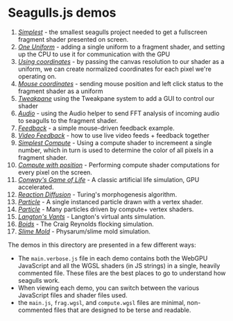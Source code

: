 # Seagulls.js demos

1. [*Simplest*](https://charlieroberts.github.io/seagulls/demos/1_simplest) - the smallest seagulls project needed to get a fullscreen fragment shader presented on screen.
2. [*One Uniform*](https://charlieroberts.github.io/seagulls/demos/2_one_uniform) - adding a single uniform to a fragment shader, and setting up the CPU to use it for communication with the GPU
3. [*Using coordinates*](https://charlieroberts.github.io/seagulls/demos/3_using_coordinates) - by passing the canvas resolution to our shader as a uniform, we can create normalized coordinates for each pixel we're operating on.
4. [*Mouse coordinates*](https://charlieroberts.github.io/seagulls/demos/4_mouse_coordinates) - sending mouse position and left click status to the fragment shader as a uniform
5. [*Tweakpane*](https://charlieroberts.github.io/seagulls/demos/5_tweakpane) using the Tweakpane system to add a GUI to control our shader
6. [*Audio*](https://charlieroberts.github.io/seagulls/demos/6_audio) - using the Audio helper to send FFT analysis of incoming audio to seagulls to the fragment shader.
7. [*Feedback*](https://charlieroberts.github.io/seagulls/demos/7_feedback) - a simple mouse-driven feedback example.
8. [*Video Feedback*](https://charlieroberts.github.io/seagulls/demos/8_video_feedback) - how to use live video feeds + feedback together
9. [*Simplest Compute*](https://charlieroberts.github.io/seagulls/demos/9_simplest_compute) - Using a compute shader to incremeent a single number, which in turn is used to determine the color of all pixels in a fragment shader.
10. [*Compute with position*](https://charlieroberts.github.io/seagulls/demos/10_compute_with_position) - Performing compute shader computations for every pixel on the screen.
11. [*Conway's Game of Life*](https://charlieroberts.github.io/seagulls/demos/11_game_of_life) - A classic artificial life simulation, GPU accelerated.
12. [*Reaction Diffusion*](https://charlieroberts.github.io/seagulls/demos/12_reaction_diffusion) - Turing's morphogenesis algorithm.
13. [*Particle*](https://charlieroberts.github.io/seagulls/demos/13_particle) - A single instanced particle drawn with a vertex shader.
14. [*Particle*](https://charlieroberts.github.io/seagulls/demos/14_many_particles) - Many particles driven by compute+ vertex shaders. 
15. [*Langton's Vants*](https://charlieroberts.github.io/seagulls/demos/15_vants) - Langton's virtual ants simulation. 
16. [*Boids*](https://charlieroberts.github.io/seagulls/demos/16_boids) - The Craig Reynolds flocking simulation. 
17. [*Slime Mold*](https://charlieroberts.github.io/seagulls/demos/17_physarum) - Physarum/slime mold simulation. 

The demos in this directory are presented in a few different ways:

- The `main.verbose.js` file in each demo contains both the WebGPU JavaScript and all the WGSL shaders (in JS strings) in a single, heavily commented file.
These files are the best places to go to understand how seagulls work.
- When viewing each demo, you can switch between the various JavaScript files and shader files used.
- the `main.js`, `frag.wgsl`, and `compute.wgsl` files are minimal, non-commented files that are designed to be terse and readable.
